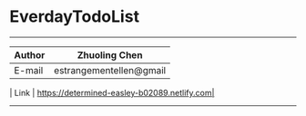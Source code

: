 EverdayTodoList
========================

*****

|Author| Zhuoling Chen|
|---|---
|E-mail| estrangementellen@gmail|

| Link | https://determined-easley-b02089.netlify.com|


*****

